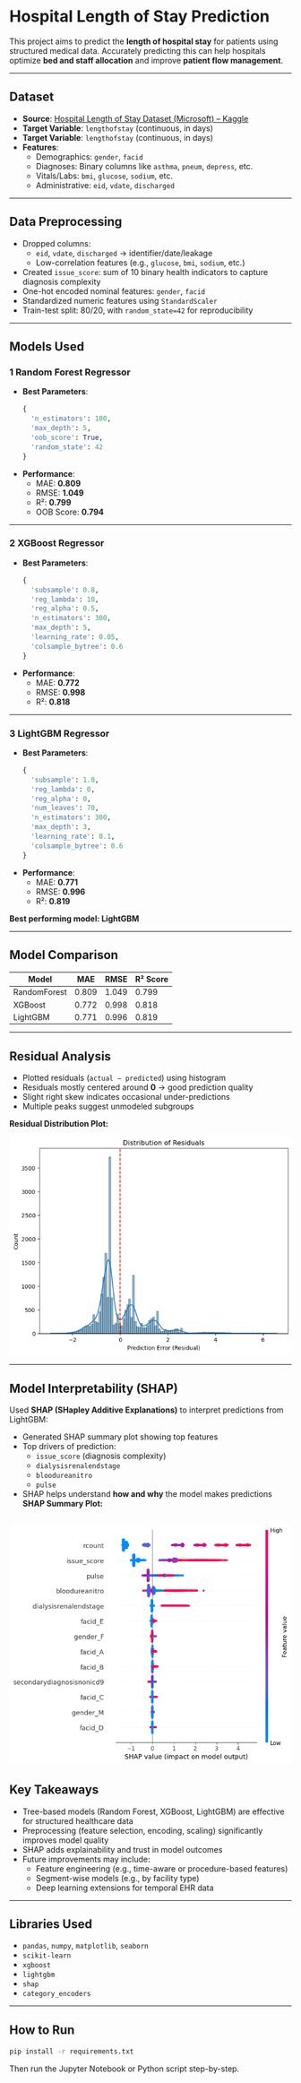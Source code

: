 #  Hospital Length of Stay Prediction

This project aims to predict the **length of hospital stay** for patients using structured medical data. Accurately predicting this can help hospitals optimize **bed and staff allocation** and improve **patient flow management**.

---

##  Dataset

- **Source**: [Hospital Length of Stay Dataset (Microsoft) – Kaggle](https://www.kaggle.com/datasets/aayushchou/hospital-length-of-stay-dataset-microsoft/data)
- **Target Variable**: `lengthofstay` (continuous, in days)
- **Target Variable**: `lengthofstay` (continuous, in days)
- **Features**:
  - Demographics: `gender`, `facid`
  - Diagnoses: Binary columns like `asthma`, `pneum`, `depress`, etc.
  - Vitals/Labs: `bmi`, `glucose`, `sodium`, etc.
  - Administrative: `eid`, `vdate`, `discharged`

---

##  Data Preprocessing

- Dropped columns:
  - `eid`, `vdate`, `discharged` → identifier/date/leakage
  - Low-correlation features (e.g., `glucose`, `bmi`, `sodium`, etc.)
- Created `issue_score`: sum of 10 binary health indicators to capture diagnosis complexity
- One-hot encoded nominal features: `gender`, `facid`
- Standardized numeric features using `StandardScaler`
- Train-test split: 80/20, with `random_state=42` for reproducibility

---

##  Models Used

### 1️ Random Forest Regressor
- **Best Parameters**:
  ```python
  {
    'n_estimators': 100,
    'max_depth': 5,
    'oob_score': True,
    'random_state': 42
  }
  ```
- **Performance**:
  - MAE: **0.809**
  - RMSE: **1.049**
  - R²: **0.799**
  - OOB Score: **0.794**

---

### 2️ XGBoost Regressor
- **Best Parameters**:
  ```python
  {
    'subsample': 0.8,
    'reg_lambda': 10,
    'reg_alpha': 0.5,
    'n_estimators': 300,
    'max_depth': 5,
    'learning_rate': 0.05,
    'colsample_bytree': 0.6
  }
  ```
- **Performance**:
  - MAE: **0.772**
  - RMSE: **0.998**
  - R²: **0.818**

---

### 3️ LightGBM Regressor
- **Best Parameters**:
  ```python
  {
    'subsample': 1.0,
    'reg_lambda': 0,
    'reg_alpha': 0,
    'num_leaves': 70,
    'n_estimators': 300,
    'max_depth': 3,
    'learning_rate': 0.1,
    'colsample_bytree': 0.6
  }
  ```
- **Performance**:
  - MAE: **0.771**
  - RMSE: **0.996**
  - R²: **0.819**

 **Best performing model: LightGBM**

---

##  Model Comparison

| Model       | MAE    | RMSE   | R² Score |
|-------------|--------|--------|----------|
| RandomForest| 0.809  | 1.049  | 0.799    |
| XGBoost     | 0.772  | 0.998  | 0.818    |
| LightGBM    | 0.771  | 0.996  | 0.819  |

---

##  Residual Analysis

- Plotted residuals (`actual − predicted`) using histogram
- Residuals mostly centered around **0** → good prediction quality
- Slight right skew indicates occasional under-predictions
- Multiple peaks suggest unmodeled subgroups


**Residual Distribution Plot:**

![Residual Plot](./reports/Residual.png)

---

##  Model Interpretability (SHAP)

Used **SHAP (SHapley Additive Explanations)** to interpret predictions from LightGBM:

- Generated SHAP summary plot showing top features
- Top drivers of prediction:
  - `issue_score` (diagnosis complexity)
  - `dialysisrenalendstage`
  - `bloodureanitro`
  - `pulse`
- SHAP helps understand **how and why** the model makes predictions
**SHAP Summary Plot:**

![SHAP Summary Plot](./reports/shap.png)
---

##  Key Takeaways

- Tree-based models (Random Forest, XGBoost, LightGBM) are effective for structured healthcare data
- Preprocessing (feature selection, encoding, scaling) significantly improves model quality
- SHAP adds explainability and trust in model outcomes
- Future improvements may include:
  - Feature engineering (e.g., time-aware or procedure-based features)
  - Segment-wise models (e.g., by facility type)
  - Deep learning extensions for temporal EHR data

---

##  Libraries Used

- `pandas`, `numpy`, `matplotlib`, `seaborn`
- `scikit-learn`
- `xgboost`
- `lightgbm`
- `shap`
- `category_encoders`

---

##  How to Run

```bash
pip install -r requirements.txt
```

Then run the Jupyter Notebook or Python script step-by-step.


